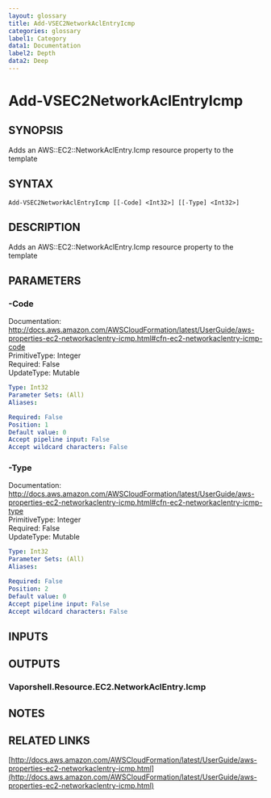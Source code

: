 ```yaml
---
layout: glossary
title: Add-VSEC2NetworkAclEntryIcmp
categories: glossary
label1: Category
data1: Documentation
label2: Depth
data2: Deep
---
```


# Add-VSEC2NetworkAclEntryIcmp

## SYNOPSIS
Adds an AWS::EC2::NetworkAclEntry.Icmp resource property to the template

## SYNTAX

```
Add-VSEC2NetworkAclEntryIcmp [[-Code] <Int32>] [[-Type] <Int32>]
```

## DESCRIPTION
Adds an AWS::EC2::NetworkAclEntry.Icmp resource property to the template

## PARAMETERS

### -Code
Documentation: http://docs.aws.amazon.com/AWSCloudFormation/latest/UserGuide/aws-properties-ec2-networkaclentry-icmp.html#cfn-ec2-networkaclentry-icmp-code    
PrimitiveType: Integer    
Required: False    
UpdateType: Mutable

```yaml
Type: Int32
Parameter Sets: (All)
Aliases: 

Required: False
Position: 1
Default value: 0
Accept pipeline input: False
Accept wildcard characters: False
```

### -Type
Documentation: http://docs.aws.amazon.com/AWSCloudFormation/latest/UserGuide/aws-properties-ec2-networkaclentry-icmp.html#cfn-ec2-networkaclentry-icmp-type    
PrimitiveType: Integer    
Required: False    
UpdateType: Mutable

```yaml
Type: Int32
Parameter Sets: (All)
Aliases: 

Required: False
Position: 2
Default value: 0
Accept pipeline input: False
Accept wildcard characters: False
```

## INPUTS

## OUTPUTS

### Vaporshell.Resource.EC2.NetworkAclEntry.Icmp

## NOTES

## RELATED LINKS

[http://docs.aws.amazon.com/AWSCloudFormation/latest/UserGuide/aws-properties-ec2-networkaclentry-icmp.html](http://docs.aws.amazon.com/AWSCloudFormation/latest/UserGuide/aws-properties-ec2-networkaclentry-icmp.html)

